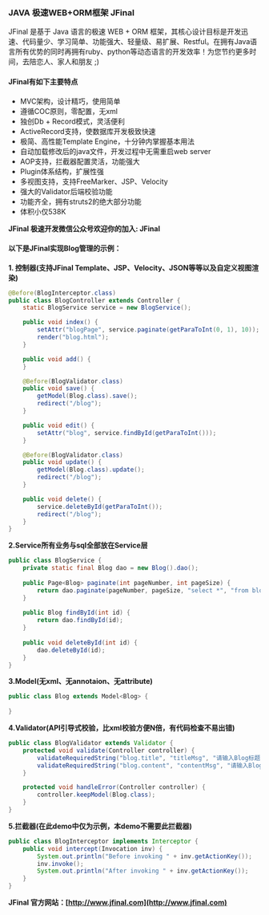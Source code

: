 ### JAVA 极速WEB+ORM框架 JFinal


JFinal 是基于 Java 语言的极速 WEB + ORM 框架，其核心设计目标是开发迅速、代码量少、学习简单、功能强大、轻量级、易扩展、Restful。在拥有Java语言所有优势的同时再拥有ruby、python等动态语言的开发效率！为您节约更多时间，去陪恋人、家人和朋友 ;)

#### JFinal有如下主要特点
- MVC架构，设计精巧，使用简单
- 遵循COC原则，零配置，无xml
- 独创Db + Record模式，灵活便利
- ActiveRecord支持，使数据库开发极致快速
- 极简、高性能Template Engine，十分钟内掌握基本用法
- 自动加载修改后的java文件，开发过程中无需重启web server
- AOP支持，拦截器配置灵活，功能强大
- Plugin体系结构，扩展性强
- 多视图支持，支持FreeMarker、JSP、Velocity
- 强大的Validator后端校验功能
- 功能齐全，拥有struts2的绝大部分功能
- 体积小仅538K

**JFinal 极速开发微信公众号欢迎你的加入: JFinal**

#### 以下是JFinal实现Blog管理的示例：

**1. 控制器(支持JFinal Template、JSP、Velocity、JSON等等以及自定义视图渲染)**

```java
@Before(BlogInterceptor.class)
public class BlogController extends Controller {
    static BlogService service = new BlogService();

    public void index() {
        setAttr("blogPage", service.paginate(getParaToInt(0, 1), 10));
        render("blog.html");
    }

    public void add() {
    }

    @Before(BlogValidator.class)
    public void save() {
        getModel(Blog.class).save();
        redirect("/blog");
    }

    public void edit() {
        setAttr("blog", service.findById(getParaToInt()));
    }

    @Before(BlogValidator.class)
    public void update() {
        getModel(Blog.class).update();
        redirect("/blog");
    }

    public void delete() {
        service.deleteById(getParaToInt());
        redirect("/blog");
    }
}
```

**2.Service所有业务与sql全部放在Service层**

```java
public class BlogService {
    private static final Blog dao = new Blog().dao();
    
    public Page<Blog> paginate(int pageNumber, int pageSize) {
        return dao.paginate(pageNumber, pageSize, "select *", "from blog order by id asc");
    }
    
    public Blog findById(int id) {
        return dao.findById(id);
    }
    
    public void deleteById(int id) {
        dao.deleteById(id);
    }
}
```

**3.Model(无xml、无annotaion、无attribute)**

```java
public class Blog extends Model<Blog> {
    
}
```

**4.Validator(API引导式校验，比xml校验方便N倍，有代码检查不易出错)**

```java
public class BlogValidator extends Validator {
    protected void validate(Controller controller) {
        validateRequiredString("blog.title", "titleMsg", "请输入Blog标题!");
        validateRequiredString("blog.content", "contentMsg", "请输入Blog内容!");
    }

    protected void handleError(Controller controller) {
        controller.keepModel(Blog.class);
    }
}
```

**5.拦截器(在此demo中仅为示例，本demo不需要此拦截器)**

```java
public class BlogInterceptor implements Interceptor {
    public void intercept(Invocation inv) {
        System.out.println("Before invoking " + inv.getActionKey());
        inv.invoke();
        System.out.println("After invoking " + inv.getActionKey());
    }
}
```

**JFinal 官方网站：[http://www.jfinal.com](http://www.jfinal.com)**

